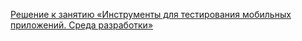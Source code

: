 [Решение к занятию «Инструменты для тестирования мобильных приложений. Среда разработки»](https://docs.google.com/spreadsheets/d/16Jdzgpyr8KzmUO0iSP0SIjETR-DYchhW/edit?usp=sharing&ouid=115945362421109867124&rtpof=true&sd=true)



